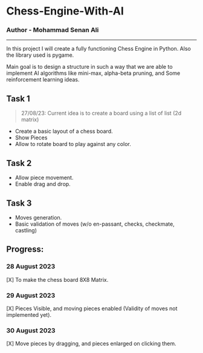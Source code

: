 # Chess-Engine-With-AI
### Author - Mohammad Senan Ali
---
In this project I will create a fully functioning Chess Engine in Python. Also the library used is pygame.

Main goal is to design a structure in such a way that we are able to implement AI algorithms like mini-max, alpha-beta pruning, and Some reinforcement learning ideas.

## Task 1
> 27/08/23: Current idea is to create a board using a list of list (2d matrix)
- Create a basic layout of a chess board.
- Show Pieces
- Allow to rotate board to play against any color.

## Task 2
- Allow piece movement.
- Enable drag and drop.

## Task 3
- Moves generation.
- Basic validation of moves (w/o en-passant, checks, checkmate, castling)


## Progress:
### 28 August 2023
[X] To make the chess board 8X8 Matrix.
### 29 August 2023
[X] Pieces Visible, and moving pieces enabled (Validity of moves not implemented yet).
### 30 August 2023
[X] Move pieces by dragging, and pieces enlarged on clicking them.

